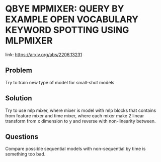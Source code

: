 # QBYE MPMIXER: QUERY BY EXAMPLE OPEN VOCABULARY KEYWORD SPOTTING USING MLPMIXER

link: https://arxiv.org/abs/2206.13231

## Problem

Try to train new type of model for small-shot models

## Solution

Try to use mlp mixer, where mixer is model with mlp blocks that contains from
feature mixer and time mixer, where each mixer make 2 linear transform from
x dimension to y and reverse with non-linearity between.

## Questions

Compare possible sequential models with non-sequential by time is something
too bad.
